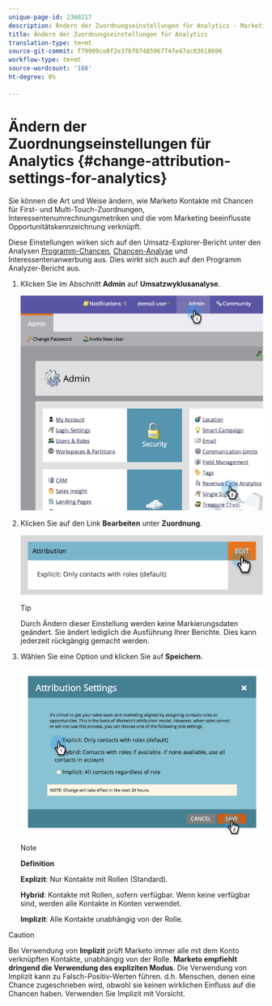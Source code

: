 ```yaml
---
unique-page-id: 2360217
description: Ändern der Zuordnungseinstellungen für Analytics - Marketing Docs - Produktdokumentation
title: Ändern der Zuordnungseinstellungen für Analytics
translation-type: tm+mt
source-git-commit: f79909ce8f2e37bf0748596774fe47ac03618696
workflow-type: tm+mt
source-wordcount: '188'
ht-degree: 0%

---
```



# Ändern der Zuordnungseinstellungen für Analytics {#change-attribution-settings-for-analytics}

Sie können die Art und Weise ändern, wie Marketo Kontakte mit Chancen für First- und Multi-Touch-Zuordnungen, Interessentenumrechnungsmetriken und die vom Marketing beeinflusste Opportunitätskennzeichnung verknüpft.

Diese Einstellungen wirken sich auf den Umsatz-Explorer-Bericht unter den Analysen [Programm-Chancen](/help/marketo/product-docs/reporting/revenue-cycle-analytics/program-analytics/understanding-the-program-opportunity-analysis-area.md), [Chancen-Analyse](/help/marketo/product-docs/reporting/revenue-cycle-analytics/revenue-explorer/understanding-opportunity-analysis-in-revenue-explorer.md) und Interessentenanwerbung aus. Dies wirkt sich auch auf den Programm Analyzer-Bericht aus.

1. Klicken Sie im Abschnitt **Admin** auf **Umsatzwyklusanalyse**.

   ![](assets/image2014-9-24-11-3a55-3a19.png)

1. Klicken Sie auf den Link **Bearbeiten** unter **Zuordnung**.

   ![](assets/image2014-9-24-11-3a56-3a33.png)

   >[!TIP]
   >
   >Durch Ändern dieser Einstellung werden keine Markierungsdaten geändert. Sie ändert lediglich die Ausführung Ihrer Berichte. Dies kann jederzeit rückgängig gemacht werden.

1. Wählen Sie eine Option und klicken Sie auf **Speichern**.

   ![](assets/image2014-9-24-11-3a57-3a39.png)

   >[!NOTE]
   >
   >**Definition**
   >
   >**Explizit**: Nur Kontakte mit Rollen (Standard).
   >
   >**Hybrid**: Kontakte mit Rollen, sofern verfügbar. Wenn keine verfügbar sind, werden alle Kontakte in Konten verwendet.
   >
   >**Implizit**: Alle Kontakte unabhängig von der Rolle.

>[!CAUTION]
>
>Bei Verwendung von **Implizit** prüft Marketo immer alle mit dem Konto verknüpften Kontakte, unabhängig von der Rolle. **Marketo empfiehlt dringend die Verwendung des expliziten Modus**. Die Verwendung von Implizit kann zu Falsch-Positiv-Werten führen. d.h. Menschen, denen eine Chance zugeschrieben wird, obwohl sie keinen wirklichen Einfluss auf die Chancen haben. Verwenden Sie Implizit mit Vorsicht.

